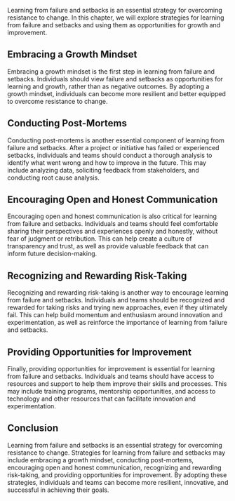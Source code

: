 
Learning from failure and setbacks is an essential strategy for overcoming resistance to change. In this chapter, we will explore strategies for learning from failure and setbacks and using them as opportunities for growth and improvement.

Embracing a Growth Mindset
--------------------------

Embracing a growth mindset is the first step in learning from failure and setbacks. Individuals should view failure and setbacks as opportunities for learning and growth, rather than as negative outcomes. By adopting a growth mindset, individuals can become more resilient and better equipped to overcome resistance to change.

Conducting Post-Mortems
-----------------------

Conducting post-mortems is another essential component of learning from failure and setbacks. After a project or initiative has failed or experienced setbacks, individuals and teams should conduct a thorough analysis to identify what went wrong and how to improve in the future. This may include analyzing data, soliciting feedback from stakeholders, and conducting root cause analysis.

Encouraging Open and Honest Communication
-----------------------------------------

Encouraging open and honest communication is also critical for learning from failure and setbacks. Individuals and teams should feel comfortable sharing their perspectives and experiences openly and honestly, without fear of judgment or retribution. This can help create a culture of transparency and trust, as well as provide valuable feedback that can inform future decision-making.

Recognizing and Rewarding Risk-Taking
-------------------------------------

Recognizing and rewarding risk-taking is another way to encourage learning from failure and setbacks. Individuals and teams should be recognized and rewarded for taking risks and trying new approaches, even if they ultimately fail. This can help build momentum and enthusiasm around innovation and experimentation, as well as reinforce the importance of learning from failure and setbacks.

Providing Opportunities for Improvement
---------------------------------------

Finally, providing opportunities for improvement is essential for learning from failure and setbacks. Individuals and teams should have access to resources and support to help them improve their skills and processes. This may include training programs, mentorship opportunities, and access to technology and other resources that can facilitate innovation and experimentation.

Conclusion
----------

Learning from failure and setbacks is an essential strategy for overcoming resistance to change. Strategies for learning from failure and setbacks may include embracing a growth mindset, conducting post-mortems, encouraging open and honest communication, recognizing and rewarding risk-taking, and providing opportunities for improvement. By adopting these strategies, individuals and teams can become more resilient, innovative, and successful in achieving their goals.
